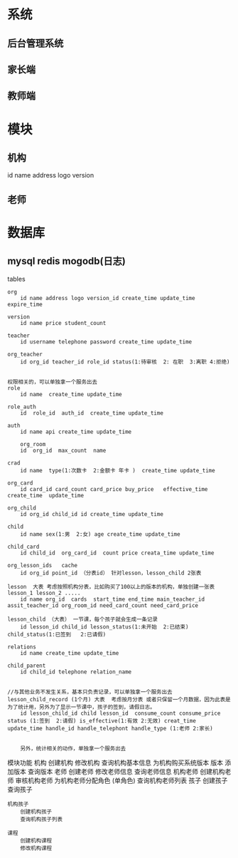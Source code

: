 
# 系统
## 后台管理系统


## 家长端


## 教师端



# 模块

## 机构
   id name address logo version     


## 老师 
	  

# 数据库
## mysql  redis   mogodb(日志)


tables

	org
		id name address logo version_id create_time update_time expire_time
	
	version
		id name price student_count 

	teacher
		id username telephone password create_time update_time 

	org_teacher 
		id org_id teacher_id role_id status(1:待审核  2: 在职  3:离职 4:拒绝)
 

	权限相关的，可以单独拿一个服务出去
	role
		id name  create_time update_time
	
	role_auth
		id  role_id  auth_id  create_time update_time
	
	auth
		id name api create_time update_time  

        org_room
		id  org_id  max_count  name 

	crad 
		id name  type(1:次数卡  2:金额卡 年卡 )  create_time update_time 

	org_card
		id card_id card_count card_price buy_price   effective_time  create_time  update_time 

	org_child
		id org_id child_id id create_time update_time

	child
		id name sex(1:男  2:女) age create_time update_time 

	child_card
		id child_id  org_card_id  count price creata_time update_time 
	
	org_lesson_ids   cache 
		id org_id point_id （分表id） 针对lesson，lesson_child 2张表

	lesson  大表 考虑按照机构分表，比如购买了100以上的版本的机构，单独创建一张表 lesson_1 lesson_2 .....
 		id name org_id  cards  start_time end_time main_teacher_id assit_teacher_id org_room_id need_card_count need_card_price
	
	lesson_child （大表） 一节课，每个孩子就会生成一条记录 
		id lesson_id child_id lesson_status(1:未开始  2:已结束) child_status(1:已签到   2:已请假)	

	relations
		id name create_time update_time

	child_parent
		id child_id telephone relation_name		
	

	//与其他业务不发生关系，基本只负责记录，可以单独拿一个服务出去
	lesson_child_record (1个月) 大表  考虑按月分表 或者只保留一个月数据，因为此表是为了统计用，另外为了显示一节课中，孩子的签到，请假日志。
		id lesson_child_id child lesson_id  consume_count consume_price  status (1:签到  2:请假) is_effective(1:有效 2:无效) creat_time update_time handle_id handle_telephont handle_type (1:老师 2:家长)		
		
	
       	另外，统计相关的动作，单独拿一个服务出去


模块功能
	机构
		创建机构 
		修改机构
		查询机构基本信息 
		为机构购买系统版本 
	版本
		添加版本
		查询版本
	老师
		创建老师
	 	修改老师信息
		查询老师信息
	机构老师
		创建机构老师
		审核机构老师
		为机构老师分配角色 (单角色)	
		查询机构老师列表
	孩子
		创建孩子
		查询孩子

	机构孩子
		创建机构孩子
		查询机构孩子列表
		
	课程
		创建机构课程 
		修改机构课程
			
